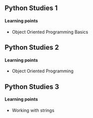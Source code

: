 ## Python Studies 1

#### Learning points 
- Object Oriented Programming Basics

## Python Studies 2

#### Learning points 
- Object Oriented Programming

## Python Studies 3

#### Learning points 
- Working with strings
